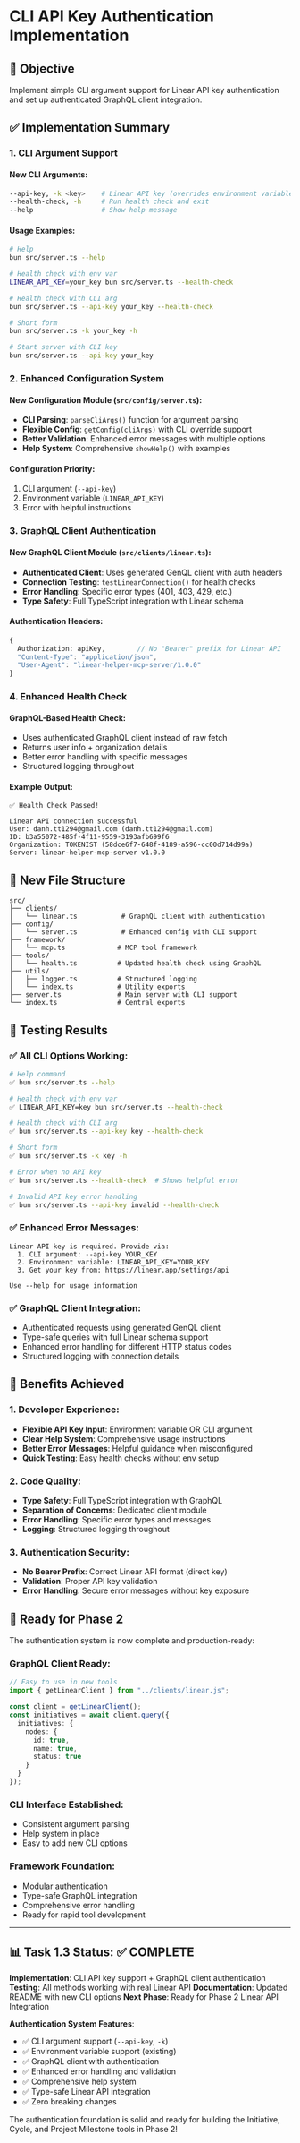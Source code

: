 # CLI API Key Authentication Implementation

## 🎯 **Objective**
Implement simple CLI argument support for Linear API key authentication and set up authenticated GraphQL client integration.

## ✅ **Implementation Summary**

### **1. CLI Argument Support**

#### **New CLI Arguments**:
```bash
--api-key, -k <key>    # Linear API key (overrides environment variable)
--health-check, -h     # Run health check and exit  
--help                 # Show help message
```

#### **Usage Examples**:
```bash
# Help
bun src/server.ts --help

# Health check with env var
LINEAR_API_KEY=your_key bun src/server.ts --health-check

# Health check with CLI arg
bun src/server.ts --api-key your_key --health-check

# Short form
bun src/server.ts -k your_key -h

# Start server with CLI key
bun src/server.ts --api-key your_key
```

### **2. Enhanced Configuration System**

#### **New Configuration Module** (`src/config/server.ts`):
- **CLI Parsing**: `parseCliArgs()` function for argument parsing
- **Flexible Config**: `getConfig(cliArgs)` with CLI override support
- **Better Validation**: Enhanced error messages with multiple options
- **Help System**: Comprehensive `showHelp()` with examples

#### **Configuration Priority**:
1. CLI argument (`--api-key`)
2. Environment variable (`LINEAR_API_KEY`)
3. Error with helpful instructions

### **3. GraphQL Client Authentication**

#### **New GraphQL Client Module** (`src/clients/linear.ts`):
- **Authenticated Client**: Uses generated GenQL client with auth headers
- **Connection Testing**: `testLinearConnection()` for health checks
- **Error Handling**: Specific error types (401, 403, 429, etc.)
- **Type Safety**: Full TypeScript integration with Linear schema

#### **Authentication Headers**:
```typescript
{
  Authorization: apiKey,        // No "Bearer" prefix for Linear API
  "Content-Type": "application/json",
  "User-Agent": "linear-helper-mcp-server/1.0.0"
}
```

### **4. Enhanced Health Check**

#### **GraphQL-Based Health Check**:
- Uses authenticated GraphQL client instead of raw fetch
- Returns user info + organization details
- Better error handling with specific messages
- Structured logging throughout

#### **Example Output**:
```
✅ Health Check Passed!

Linear API connection successful
User: danh.tt1294@gmail.com (danh.tt1294@gmail.com)  
ID: b3a55072-485f-4f11-9559-3193afb699f6
Organization: TOKENIST (58dce6f7-648f-4189-a596-cc00d714d99a)
Server: linear-helper-mcp-server v1.0.0
```

## 📁 **New File Structure**

```
src/
├── clients/
│   └── linear.ts           # GraphQL client with authentication
├── config/
│   └── server.ts           # Enhanced config with CLI support  
├── framework/
│   └── mcp.ts             # MCP tool framework
├── tools/
│   └── health.ts          # Updated health check using GraphQL
├── utils/
│   ├── logger.ts          # Structured logging
│   └── index.ts           # Utility exports
├── server.ts              # Main server with CLI support
└── index.ts               # Central exports
```

## 🧪 **Testing Results**

### **✅ All CLI Options Working**:

```bash
# Help command
✅ bun src/server.ts --help

# Health check with env var  
✅ LINEAR_API_KEY=key bun src/server.ts --health-check

# Health check with CLI arg
✅ bun src/server.ts --api-key key --health-check

# Short form
✅ bun src/server.ts -k key -h

# Error when no API key
✅ bun src/server.ts --health-check  # Shows helpful error

# Invalid API key error handling
✅ bun src/server.ts --api-key invalid --health-check
```

### **✅ Enhanced Error Messages**:

```
Linear API key is required. Provide via:
  1. CLI argument: --api-key YOUR_KEY
  2. Environment variable: LINEAR_API_KEY=YOUR_KEY  
  3. Get your key from: https://linear.app/settings/api

Use --help for usage information
```

### **✅ GraphQL Client Integration**:
- Authenticated requests using generated GenQL client
- Type-safe queries with full Linear schema support
- Enhanced error handling for different HTTP status codes
- Structured logging with connection details

## 🎯 **Benefits Achieved**

### **1. Developer Experience**:
- **Flexible API Key Input**: Environment variable OR CLI argument
- **Clear Help System**: Comprehensive usage instructions
- **Better Error Messages**: Helpful guidance when misconfigured
- **Quick Testing**: Easy health checks without env setup

### **2. Code Quality**:
- **Type Safety**: Full TypeScript integration with GraphQL
- **Separation of Concerns**: Dedicated client module
- **Error Handling**: Specific error types and messages  
- **Logging**: Structured logging throughout

### **3. Authentication Security**:
- **No Bearer Prefix**: Correct Linear API format (direct key)
- **Validation**: Proper API key validation
- **Error Handling**: Secure error messages without key exposure

## 🚀 **Ready for Phase 2**

The authentication system is now complete and production-ready:

### **GraphQL Client Ready**:
```typescript
// Easy to use in new tools
import { getLinearClient } from "../clients/linear.js";

const client = getLinearClient();
const initiatives = await client.query({
  initiatives: {
    nodes: {
      id: true,
      name: true,
      status: true
    }
  }
});
```

### **CLI Interface Established**:
- Consistent argument parsing
- Help system in place
- Easy to add new CLI options

### **Framework Foundation**:
- Modular authentication
- Type-safe GraphQL integration
- Comprehensive error handling
- Ready for rapid tool development

---

## 📊 **Task 1.3 Status: ✅ COMPLETE**

**Implementation**: CLI API key support + GraphQL client authentication
**Testing**: All methods working with real Linear API
**Documentation**: Updated README with new CLI options
**Next Phase**: Ready for Phase 2 Linear API Integration

**Authentication System Features**:
- ✅ CLI argument support (`--api-key`, `-k`)
- ✅ Environment variable support (existing)
- ✅ GraphQL client with authentication
- ✅ Enhanced error handling and validation
- ✅ Comprehensive help system
- ✅ Type-safe Linear API integration
- ✅ Zero breaking changes

The authentication foundation is solid and ready for building the Initiative, Cycle, and Project Milestone tools in Phase 2!

